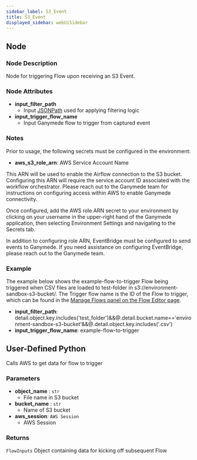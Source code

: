 ```yaml
---
sidebar_label: S3_Event
title: S3_Event
displayed_sidebar: webUiSidebar
---
```


## Node

### Node Description

Node for triggering Flow upon receiving an S3 Event.

### Node Attributes

- **input_filter_path**
  - Input [JSONPath](https://jsonpath.com) used for applying filtering logic
- **input_trigger_flow_name**
  - Input Ganymede flow to trigger from captured event

### Notes

Prior to usage, the following secrets must be configured in the environment:

- **aws_s3_role_arn**: AWS Service Account Name

This ARN will be used to enable the Airflow connection to the S3 bucket. Configuring this ARN
will require the service account ID associated with the workflow orchestrator.  Please reach
out to the Ganymede team for instructions on configuring access within AWS to enable Ganymede
connectivity.

Once configured, add the AWS role ARN secret to your environment by clicking on your username in
the upper-right hand of the Ganymede application, then selecting Environment Settings and
navigating to the Secrets tab.

In addition to configuring role ARN, EventBridge must be configured to send events to Ganymede.
If you need assistance on configuring EventBridge, please reach out to the Ganymede team.

### Example

The example below shows the example-flow-to-trigger Flow being triggered when CSV files are loaded to test-folder in s3://environment-sandbox-s3-bucket/.  The Trigger flow name is the ID of the Flow to trigger, which can be found in the [Manage Flows panel on the Flow Editor page](https://docs.ganymede.bio/app/flows/FlowEditor#managing-flows).

- **input_filter_path**: detail.object.key.includes('test_folder')&&@.detail.bucket.name=='environment-sandbox-s3-bucket'&&@.detail.object.key.includes('.csv')
- **input_trigger_flow_name**: example-flow-to-trigger

## User-Defined Python

Calls AWS to get data for flow to trigger

### Parameters

- **object_name** : `str`
  - File name in S3 bucket
- **bucket_name** : `str`
  - Name of S3 bucket
- **aws_session**: `AWS Session`
    - AWS Session

### Returns

`FlowInputs`
  Object containing data for kicking off subsequent Flow
